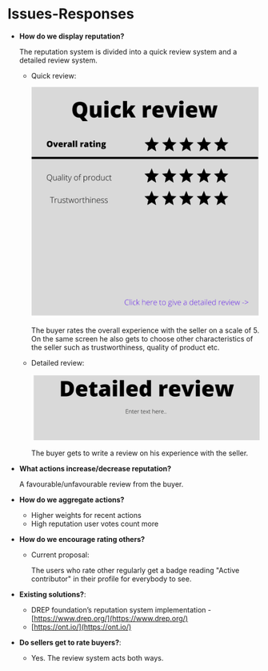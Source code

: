 # Issues-Responses
- **How do we display reputation?**
  
  The reputation system is divided into a quick review system and a detailed review system. 

  - Quick review:
    
    ![Quick review](./Images/QuickReview.png)

    The buyer rates the overall experience with the seller on a scale of 5. On the same screen he also gets to choose other characteristics of the seller such as trustworthiness, quality of product etc.

  - Detailed review:

    ![Detailed review](./Images/Detailed.png)

    The buyer gets to write a review on his experience with the seller. 

- **What actions increase/decrease reputation?**

  A favourable/unfavourable review from the buyer.

- **How do we aggregate actions?**
  - Higher weights for recent actions
  - High reputation user votes count more

- **How do we encourage rating others?**
  - Current proposal:

    The users who rate other regularly get a badge reading "Active contributor" in their profile for everybody to see.

- **Existing solutions?**:
  - DREP foundation’s reputation system implementation - [https://www.drep.org/](https://www.drep.org/)
  - [https://ont.io/](https://ont.io/)

- **Do sellers get to rate buyers?**: 
  - Yes. The review system acts both ways.
